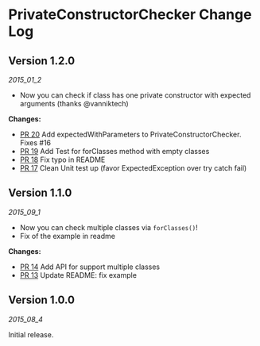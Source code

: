 PrivateConstructorChecker Change Log
==========

## Version 1.2.0

_2015_01_2_

* Now you can check if class has one private constructor with expected arguments (thanks @vanniktech)

**Changes:**

* [PR 20](https://github.com/pushtorefresh/java-private-constructor-checker/pull/20) Add expectedWithParameters to PrivateConstructorChecker. Fixes #16
* [PR 19](https://github.com/pushtorefresh/java-private-constructor-checker/pull/19) Add Test for forClasses method with empty classes
* [PR 18](https://github.com/pushtorefresh/java-private-constructor-checker/pull/18) Fix typo in README
* [PR 17](https://github.com/pushtorefresh/java-private-constructor-checker/pull/17) Clean Unit test up (favor ExpectedException over try catch fail)

## Version 1.1.0

_2015_09_1_

*  Now you can check multiple classes via `forClasses()`!
*  Fix of the example in readme

**Changes:**

* [PR 14](https://github.com/pushtorefresh/java-private-constructor-checker/pull/14) Add API for support multiple classes
* [PR 13](https://github.com/pushtorefresh/java-private-constructor-checker/pull/13) Update README: fix example


## Version 1.0.0

_2015_08_4_

Initial release.
